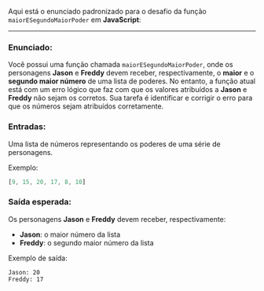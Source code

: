 Aqui está o enunciado padronizado para o desafio da função `maiorESegundoMaiorPoder` em **JavaScript**:

---

### Enunciado:

Você possui uma função chamada `maiorESegundoMaiorPoder`, onde os personagens **Jason** e **Freddy** devem receber, respectivamente, o **maior** e o **segundo maior número** de uma lista de poderes. No entanto, a função atual está com um erro lógico que faz com que os valores atribuídos a **Jason** e **Freddy** não sejam os corretos. Sua tarefa é identificar e corrigir o erro para que os números sejam atribuídos corretamente.

### Entradas:
Uma lista de números representando os poderes de uma série de personagens.

Exemplo:
```js
[9, 15, 20, 17, 8, 10]
```

### Saída esperada:
Os personagens **Jason** e **Freddy** devem receber, respectivamente:
- **Jason**: o maior número da lista
- **Freddy**: o segundo maior número da lista

Exemplo de saída:
```
Jason: 20
Freddy: 17
```